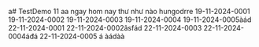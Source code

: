 a# TestDemo
11
aa
ngay
hom nay
thư như nào
hungodrre
19-11-2024-0001
19-11-2024-0002
19-11-2024-0003
19-11-2024-0004
19-11-2024-0005àád
22-11-2024-0001
22-11-2024-0002âsfád
22-11-2024-0003
22-11-2024-0004áđá
22-11-2024-0005
á
àádàà
